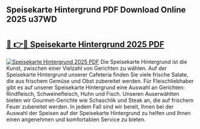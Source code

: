 ## Speisekarte Hintergrund PDF Download Online 2025 u37WD

# <h2><a href="http://gc92j4s.nevu.top/?p=Speisekarte+Hintergrund">🔗 👉🔴 Speisekarte Hintergrund 2025 PDF</a></h2>

[![Speisekarte Hintergrund 2025 PDF](https://i.imgur.com/dBaPXMq.png)](http://gc92j4s.nevu.top/?p=Speisekarte+Hintergrund)
Die Speisekarte Hintergrund ist die Kunst, zwischen einer Vielzahl von Gerichten zu wählen. Auf der Speisekarte Hintergrund unserer Cafeteria finden Sie viele frische Salate, die aus frischem Gemüse und Obst zubereitet werden. Für Fleischliebhaber gibt es auf unserer Speisekarte Hintergrund eine Auswahl an Gerichten: Rindfleisch, Schweinefleisch, Huhn und Fisch. Unseren Auserwählten bieten wir Gourmet-Gerichte wie Schaschlik und Steak an, die auf frischem Feuer zubereitet werden. In jedem Fall sind wir bereit, Ihnen bei der Auswahl der Speisen auf der Speisekarte Hintergrund zu helfen und Ihnen einen angenehmen und komfortablen Service zu bieten.

